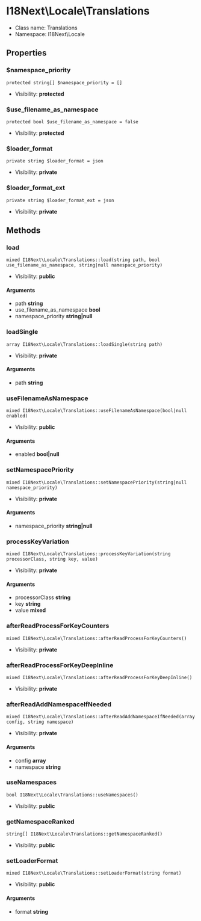 I18Next\Locale\Translations
===============






* Class name: Translations
* Namespace: I18Next\Locale





Properties
----------


### $namespace_priority

    protected string[] $namespace_priority = []





* Visibility: **protected**


### $use_filename_as_namespace

    protected bool $use_filename_as_namespace = false





* Visibility: **protected**


### $loader_format

    private string $loader_format = json





* Visibility: **private**


### $loader_format_ext

    private string $loader_format_ext = json





* Visibility: **private**


Methods
-------


### load

    mixed I18Next\Locale\Translations::load(string path, bool use_filename_as_namespace, string|null namespace_priority)





* Visibility: **public**


#### Arguments
* path **string**
* use_filename_as_namespace **bool**
* namespace_priority **string|null**



### loadSingle

    array I18Next\Locale\Translations::loadSingle(string path)





* Visibility: **private**


#### Arguments
* path **string**



### useFilenameAsNamespace

    mixed I18Next\Locale\Translations::useFilenameAsNamespace(bool|null enabled)





* Visibility: **public**


#### Arguments
* enabled **bool|null**



### setNamespacePriority

    mixed I18Next\Locale\Translations::setNamespacePriority(string|null namespace_priority)





* Visibility: **private**


#### Arguments
* namespace_priority **string|null**



### processKeyVariation

    mixed I18Next\Locale\Translations::processKeyVariation(string processorClass, string key, value)





* Visibility: **private**


#### Arguments
* processorClass **string**
* key **string**
* value **mixed**



### afterReadProcessForKeyCounters

    mixed I18Next\Locale\Translations::afterReadProcessForKeyCounters()





* Visibility: **private**




### afterReadProcessForKeyDeepInline

    mixed I18Next\Locale\Translations::afterReadProcessForKeyDeepInline()





* Visibility: **private**




### afterReadAddNamespaceIfNeeded

    mixed I18Next\Locale\Translations::afterReadAddNamespaceIfNeeded(array config, string namespace)





* Visibility: **private**


#### Arguments
* config **array**
* namespace **string**



### useNamespaces

    bool I18Next\Locale\Translations::useNamespaces()





* Visibility: **public**




### getNamespaceRanked

    string[] I18Next\Locale\Translations::getNamespaceRanked()





* Visibility: **public**




### setLoaderFormat

    mixed I18Next\Locale\Translations::setLoaderFormat(string format)





* Visibility: **public**


#### Arguments
* format **string**


